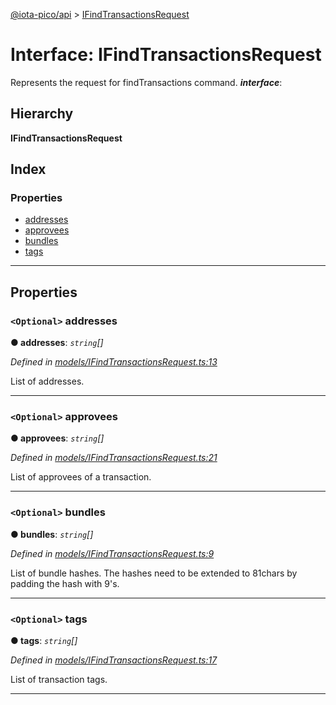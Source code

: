 [@iota-pico/api](../README.md) > [IFindTransactionsRequest](../interfaces/ifindtransactionsrequest.md)

# Interface: IFindTransactionsRequest

Represents the request for findTransactions command.
*__interface__*: 

## Hierarchy

**IFindTransactionsRequest**

## Index

### Properties

* [addresses](ifindtransactionsrequest.md#addresses)
* [approvees](ifindtransactionsrequest.md#approvees)
* [bundles](ifindtransactionsrequest.md#bundles)
* [tags](ifindtransactionsrequest.md#tags)

---

## Properties

<a id="addresses"></a>

### `<Optional>` addresses

**● addresses**: *`string`[]*

*Defined in [models/IFindTransactionsRequest.ts:13](https://github.com/iota-pico/api/blob/f238b42/src/models/IFindTransactionsRequest.ts#L13)*

List of addresses.

___
<a id="approvees"></a>

### `<Optional>` approvees

**● approvees**: *`string`[]*

*Defined in [models/IFindTransactionsRequest.ts:21](https://github.com/iota-pico/api/blob/f238b42/src/models/IFindTransactionsRequest.ts#L21)*

List of approvees of a transaction.

___
<a id="bundles"></a>

### `<Optional>` bundles

**● bundles**: *`string`[]*

*Defined in [models/IFindTransactionsRequest.ts:9](https://github.com/iota-pico/api/blob/f238b42/src/models/IFindTransactionsRequest.ts#L9)*

List of bundle hashes. The hashes need to be extended to 81chars by padding the hash with 9's.

___
<a id="tags"></a>

### `<Optional>` tags

**● tags**: *`string`[]*

*Defined in [models/IFindTransactionsRequest.ts:17](https://github.com/iota-pico/api/blob/f238b42/src/models/IFindTransactionsRequest.ts#L17)*

List of transaction tags.

___

